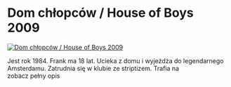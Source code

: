 Dom chłopców / House of Boys 2009 
=============
[![Dom chłopców / House of Boys 2009 ](http://vidos.pl/images/player.gif)](http://vidos.pl/dom-chlopcow-house-of-boys-2009)

 Jest rok 1984. Frank ma 18 lat. Ucieka z domu i wyjeżdża do legendarnego Amsterdamu. Zatrudnia się w klubie ze striptizem. Trafia na zobacz pełny opis
